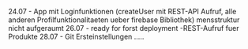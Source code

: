 24.07 - App mit Loginfunktionen (createUser mit REST-API Aufruf, alle anderen Profilfunktionalitaeten ueber firebase Bibliothek) 
mensstruktur nicht aufgeraumt
26.07 - ready for forst deployment
-REST-Aufruf fuer Produkte
28.07 - Git Ersteinstellungen .....
